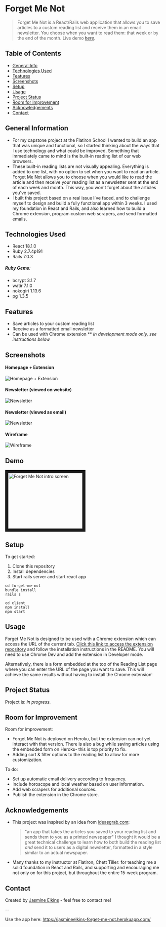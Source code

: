 # Forget Me Not

> Forget Me Not is a React/Rails web application that allows you to save articles to a custom reading list and receive them in an email newsletter. You choose when you want to read them: that week or by the end of the month.
> Live demo [_here_](https://vimeo.com/723854744/ea6d716679).

## Table of Contents

- [General Info](#general-information)
- [Technologies Used](#technologies-used)
- [Features](#features)
- [Screenshots](#screenshots)
- [Setup](#setup)
- [Usage](#usage)
- [Project Status](#project-status)
- [Room for Improvement](#room-for-improvement)
- [Acknowledgements](#acknowledgements)
- [Contact](#contact)
<!-- * [License](#license) -->

## General Information

- For my capstone project at the Flatiron School I wanted to build an app that was unique and functional, so I started thinking about the ways that I use technology and what could be improved. Something that immediately came to mind is the built-in reading list of our web browsers.
- These built-in reading lists are not visually appealing. Everything is added to one list, with no option to set when you want to read an article. Forget Me Not allows you to choose when you would like to read the article and then receive your reading list as a newsletter sent at the end of each week and month. This way, you won't forget about the articles you've saved.
- I built this project based on a real issue I've faced, and to challenge myself to design and build a fully functional app within 3 weeks. I used my foundation in React and Rails, and also learned how to build a Chrome extension, program custom web scrapers, and send formatted emails.
<!-- You don't have to answer all the questions - just the ones relevant to your project. -->

## Technologies Used

- React 18.1.0
- Ruby 2.7.4p191
- Rails 7.0.3

##### Ruby Gems:

- bcrypt 3.1.7
- watir 7.1.0
- nokogiri 1.13.6
- pg 1.3.5

## Features

- Save articles to your custom reading list
- Receive as a formatted email newsletter
- Can be used with Chrome extension ** _in development mode only, see instructions below_

## Screenshots

#### Homepage + Extension
![Homepage + Extension](https://res.cloudinary.com/dbl7owtdh/image/upload/v1657639054/Forget%20Me%20Not/Forget_me_not_w_extension_v6ly8q.png)

#### Newsletter (viewed on website)
![Newsletter](https://res.cloudinary.com/dbl7owtdh/image/upload/v1657639066/Forget%20Me%20Not/forget-me-not_vo92xm.png)

#### Newsletter (viewed as email)
![Newsletter](https://res.cloudinary.com/dbl7owtdh/image/upload/v1657649984/Forget%20Me%20Not/email_newsletter_dv6sf0.png)

#### Wireframe
![Wireframe](https://res.cloudinary.com/dbl7owtdh/image/upload/v1657639054/Forget%20Me%20Not/Forget_Me_Not_wireframe_y7gwuh.png)

<!-- If you have screenshots you'd like to share, include them here. -->

## Demo

<a href="https://vimeo.com/723854744/ea6d716679
" target="_blank"><img src="https://res.cloudinary.com/dbl7owtdh/image/upload/v1657639053/Forget%20Me%20Not/intro_image_jrc0hn.png" 
alt="Forget Me Not intro screen" width="240" height="180" border="10" /></a>

## Setup

To get started:

1. Clone this repository
2. Install dependencies
3. Start rails server and start react app

```
cd forget-me-not
bundle install
rails s

cd client
npm install
npm start
```

## Usage

Forget Me Not is designed to be used with a Chrome extension which can access the URL of the current tab. <a href="https://github.com/jasmineelkins/forget-me-not-extension" target="_blank">Click this link to access the extension repository</a> and follow the installation instructions in the README. You will need to use Chrome Dev and add the extension in Developer mode.

Alternatively, there is a form embedded at the top of the Reading List page where you can enter the URL of the page you want to save. This will achieve the same results without having to install the Chrome extension!


## Project Status

Project is: _in progress_.

## Room for Improvement

Room for improvement:

- Forget Me Not is deployed on Heroku, but the extension can not yet interact with that version. There is also a bug while saving articles using the embedded form on Heroku- this is top priority to fix.
- Adding sort & filter options to the reading list to allow for more customization.

To do:

- Set up automatic email delivery according to frequency.
- Include horoscope and local weather based on user information.
- Add web scrapers for additional sources.
- Publish the extension in the Chrome store.

## Acknowledgements

- This project was inspired by an idea from <a href="https://www.ideasgrab.com/ideas-1000-2000/" target="_blank">ideasgrab.com</a>:
  > "an app that takes the articles you saved to your reading list and sends them to you as a printed newspaper"
I thought it would be a great technical challenge to learn how to both build the reading list _and_ send it to users as a digital newsletter, formatted in a style similar to an actual newspaper.
- Many thanks to my instructor at Flatiron, Chett Tiller: for teaching me a solid foundation in React and Rails, and supporting and encouraging me not only on for this project, but throughout the entire 15-week program.

## Contact

Created by [Jasmine Elkins](https://www.linkedin.com/in/jasmine-elkins/) - feel free to contact me!

--

Use the app here: https://jasmineelkins-forget-me-not.herokuapp.com/

